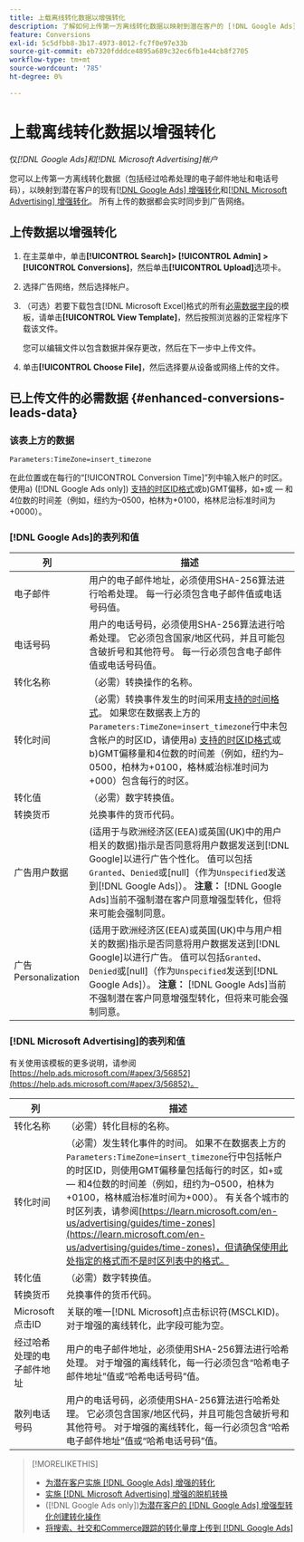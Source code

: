 ```yaml
---
title: 上载离线转化数据以增强转化
description: 了解如何上传第一方离线转化数据以映射到潜在客户的 [!DNL Google Ads] 增强型转化和 [!DNL Microsoft Advertising] 增强型转化。
feature: Conversions
exl-id: 5c5dfbb8-3b17-4973-8012-fc7f0e97e33b
source-git-commit: eb7320fdddce4895a689c32ec6fb1e44cb8f2705
workflow-type: tm+mt
source-wordcount: '785'
ht-degree: 0%

---
```


# 上载离线转化数据以增强转化

仅&#x200B;*[!DNL Google Ads]和[!DNL Microsoft Advertising]帐户*

您可以上传第一方离线转化数据（包括经过哈希处理的电子邮件地址和电话号码），以映射到潜在客户的现有[[!DNL Google Ads] 增强转化](/help/search-social-commerce/admin/conversion-metrics/conversion-action-google.md)和[[!DNL Microsoft Advertising] 增强转化](https://help.ads.microsoft.com/#apex/ads/en/60178)。 所有上传的数据都会实时同步到广告网络。

## 上传数据以增强转化

1. 在主菜单中，单击&#x200B;**[!UICONTROL Search]> [!UICONTROL Admin] >[!UICONTROL Conversions]**，然后单击&#x200B;**[!UICONTROL Upload]**&#x200B;选项卡。

1. 选择广告网络，然后选择帐户。

1. （可选）若要下载包含[!DNL Microsoft Excel]格式的所有[必需数据字段](#enhanced-conversions-leads-data)的模板，请单击&#x200B;**[!UICONTROL View Template]**，然后按照浏览器的正常程序下载该文件。

   您可以编辑文件以包含数据并保存更改，然后在下一步中上传文件。

1. 单击&#x200B;**[!UICONTROL Choose File]**，然后选择要从设备或网络上传的文件。

## 已上传文件的必需数据 {#enhanced-conversions-leads-data}

### 该表上方的数据

`Parameters:TimeZone=insert_timezone`

在此位置或在每行的“[!UICONTROL Conversion Time]”列中输入帐户的时区。 使用a\) ([!DNL Google Ads only]) [支持的时区ID格式](https://developers.google.com/google-ads/api/data/codes-formats#timezone_ids)或b\)GMT偏移，如+或 — 和4位数的时间差（例如，纽约为–0500，柏林为+0100，格林尼治标准时间为+0000）。

### [!DNL Google Ads]的表列和值

| 列 | 描述 |
| ------ | ----------- |
| 电子邮件 | 用户的电子邮件地址，必须使用SHA-256算法进行哈希处理。 每一行必须包含电子邮件值或电话号码值。 |
| 电话号码 | 用户的电话号码，必须使用SHA-256算法进行哈希处理。 它必须包含国家/地区代码，并且可能包含破折号和其他符号。 每一行必须包含电子邮件值或电话号码值。 |
| 转化名称 | （必需）转换操作的名称。 |
| 转化时间 | （必需）转换事件发生的时间采用[支持的时间格式](https://support.google.com/google-ads/answer/7014069#prepare_data)。 如果您在数据表上方的`Parameters:TimeZone=insert_timezone`行中未包含帐户的时区ID，请使用a\) [支持的时区ID格式](https://developers.google.com/google-ads/api/data/codes-formats#timezone_ids)或b\)GMT偏移量和4位数的时间差（例如，纽约为–0500，柏林为+0100，格林威治标准时间为+000）包含每行的时区。 |
| 转化值 | （必需）数字转换值。 |
| 转换货币 | 兑换事件的货币代码。 |
| 广告用户数据 | (适用于与欧洲经济区(EEA)或英国(UK)中的用户相关的数据)指示是否同意将用户数据发送到[!DNL Google]以进行广告个性化。 值可以包括`Granted`、`Denied`或\[null\]（作为`Unspecified`发送到[!DNL Google Ads]）。 **注意：** [!DNL Google Ads]当前不强制潜在客户同意增强型转化，但将来可能会强制同意。 |
| 广告Personalization | (适用于欧洲经济区(EEA)或英国(UK)中与用户相关的数据)指示是否同意将用户数据发送到[!DNL Google]以进行广告。 值可以包括`Granted`、`Denied`或\[null\]（作为`Unspecified`发送到[!DNL Google Ads]）。 **注意：** [!DNL Google Ads]当前不强制潜在客户同意增强型转化，但将来可能会强制同意。 |

### [!DNL Microsoft Advertising]的表列和值

有关使用该模板的更多说明，请参阅[https://help.ads.microsoft.com/#apex/3/56852](https://help.ads.microsoft.com/#apex/3/56852)。

| 列 | 描述 |
| ------ | ----------- |
| 转化名称 | （必需）转化目标的名称。 |
| 转化时间 | （必需）发生转化事件的时间。 如果不在数据表上方的`Parameters:TimeZone=insert_timezone`行中包括帐户的时区ID，则使用GMT偏移量包括每行的时区，如+或 — 和4位数的时间差（例如，纽约为–0500，柏林为+0100，格林威治标准时间为+000）。 有关各个城市的时区列表，请参阅[https://learn.microsoft.com/en-us/advertising/guides/time-zones](https://learn.microsoft.com/en-us/advertising/guides/time-zones)，但请确保使用此处指定的格式而不是时区列表中的格式。 |
| 转化值 | （必需）数字转换值。 |
| 转换货币 | 兑换事件的货币代码。 |
| Microsoft点击ID | 关联的唯一[!DNL Microsoft]点击标识符(MSCLKID)。 对于增强的离线转化，此字段可能为空。 |
| 经过哈希处理的电子邮件地址 | 用户的电子邮件地址，必须使用SHA-256算法进行哈希处理。 对于增强的离线转化，每一行必须包含“哈希电子邮件地址”值或“哈希电话号码”值。 |
| 散列电话号码 | 用户的电话号码，必须使用SHA-256算法进行哈希处理。 它必须包含国家/地区代码，并且可能包含破折号和其他符号。 对于增强的离线转化，每一行必须包含“哈希电子邮件地址”值或“哈希电话号码”值。 |

>[!MORELIKETHIS]
>
>* [为潜在客户实施 [!DNL Google Ads] 增强的转化](/help/search-social-commerce/campaign-management/special-workflows/google-enhanced-conversions-leads.md)
>* [实施 [!DNL Microsoft Advertising] 增强的脱机转换](/help/search-social-commerce/campaign-management/special-workflows/microsoft-enhanced-conversions.md)
>* ([!DNL Google Ads only])[为潜在客户的 [!DNL Google Ads] 增强型转化创建转化操作](/help/search-social-commerce/admin/conversion-metrics/conversion-action-google.md)
>* [将搜索、社交和Commerce跟踪的转化量度上传到 [!DNL Google Ads]](/help/search-social-commerce/tools/conversion-metrics-upload-to-google.md)
